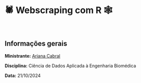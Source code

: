 # 🕷 Webscraping com R 🕸

<br>

## Informações gerais

**Ministrante:** [Ariana Cabral]([https://beamilz.com/about/](https://github.com/arianacabral/))

**Disciplina:** Ciência de Dados Aplicada à Engenharia Biomédica

**Data:** 21/10/2024
